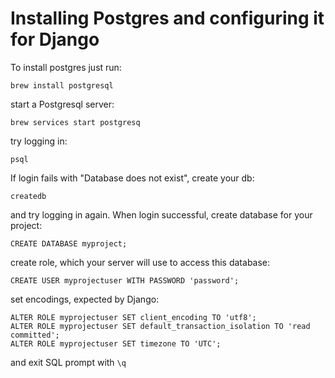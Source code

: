 # Installing Postgres and configuring it for Django

To install postgres just run: 

```shell script
brew install postgresql
```

start a Postgresql server:

```shell script
brew services start postgresq
```

try logging in:

```shell script
psql
```

If login fails with "Database <user> does not exist", create your <user> db:

```shell script
createdb
```

and try logging in again. When login successful, create database for your project:

```postgresql
CREATE DATABASE myproject;
```

create role, which your server will use to access this database:

```postgresql
CREATE USER myprojectuser WITH PASSWORD 'password';
```

set encodings, expected by Django:

```postgresql
ALTER ROLE myprojectuser SET client_encoding TO 'utf8';
ALTER ROLE myprojectuser SET default_transaction_isolation TO 'read committed';
ALTER ROLE myprojectuser SET timezone TO 'UTC';
```

and exit SQL prompt with `\q`
